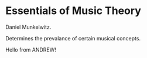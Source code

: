 # Essentials of Music Theory
Daniel Munkelwitz.

Determines the prevalance of certain musical concepts.

Hello from ANDREW!
